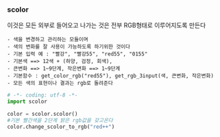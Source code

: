 ### scolor
이것은 모든 외부로 들어오고 나가는 것은 전부 RGB형태로 이루어지도록 만든다

    - 색을 변경하고 관리하는 모듈이며
    - 색의 변화를 잘 사용이 가능하도록 하기위한 것이다
    - 기본 입력 예 : "빨강", "빨강55", "red55", "0155"
    - 기본색 ==> 12색 + (하양, 검정, 회색),
    - 큰변화 ==> 1~9단계, 작은변화 ==> 1~9단계
    - 기본함수 : get_color_rgb("red55"), get_rgb_3input(색, 큰변화, 작은변화)
    - 모든 색의 표현이나 결과는 rgb로 돌려준다

``` python
# -*- coding: utf-8 -*-
import scolor

color = scolor.scolor()
#기본 빨간색을 2단계 밝은 rgb값을 갖고온다 
color.change_scolor_to_rgb("red++")
```
